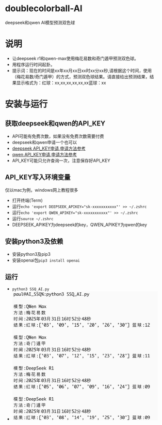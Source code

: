 # doublecolorball-AI
 deepseek和qwen AI模型预测双色球

# 说明   
  * 让deepseek r1和qwen-max使用梅花易数和奇门遁甲预测双色球。  
  * 用程序运行时间起卦。  
  * 提示词：现在的时间是xx年xx月xx日xx时xx分xx秒,请根据这个时间，使用（梅花易数/奇门遁甲）的方式，预测双色球结果。请直接给出预测结果，结果显示格式为：红球：xx,xx,xx,xx,xx,xx蓝球：xx
# 安装与运行   
## 获取deepseek和qwen的API_KEY
* API可能有免费次数，如果没有免费次数需要付费  
* deepseek和qwen申请一个也可以  
* [deepseek API_KEY申请](https://platform.deepseek.com/usage),[申请方法参考](https://blog.csdn.net/m0_46272767/article/details/145568824)
* [qwen API_KEY申请](https://bailian.console.aliyun.com/detail/qwen-max),[申请方法参考](https://explinks.com/blog/ua-qwen2-5-api-application-and-usage-guide/)
* API_KEY可能只允许查询一次，注意保存好API_KEY
## API_KEY写入环境变量   
仅以mac为例，windows网上教程很多  
* 打开终端(Term)
* 运行`echo 'export DEEPSEEK_APIKEY="sk-xxxxxxxxxxx"' >> ~/.zshrc`
* 运行`echo 'export QWEN_APIKEY="sk-xxxxxxxxxxx"' >> ~/.zshrc`
* 运行`source ~/.zshrc`
* DEEPSEEK_APIKEY为deepseek的key，QWEN_APIKEY为qwen的key
## 安装python3及依赖   
* 安装python3及pip3
* 安装openai包`pip3 install openai`
## 运行  
* `python3 SSQ_AI.py`
* ![](https://github.com/Marspacecraft/doublecolorball-AI/blob/main/pic.png)    


